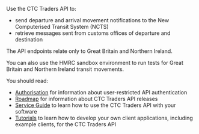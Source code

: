 Use the CTC Traders API to:

- send departure and arrival movement notifications to the New Computerised Transit System (NCTS)
- retrieve messages sent from customs offices of departure and destination

The API endpoints relate only to Great Britain and Northern Ireland.

You can also use the HMRC sandbox environment to run tests for Great Britain and Northern Ireland transit movements.

You should read:

- [Authorisation](/api-documentation/docs/authorisation/user-restricted-endpoints) for information about user-restricted API authentication
- [Roadmap](/roadmaps/common-transit-convention-traders-roadmap/) for information about CTC Traders API releases
- [Service Guide](/guides/ctc-traders-phase5-service-guide) to learn how to use the CTC Traders API with your software
- [Tutorials](/api-documentation/docs/tutorials) to learn how to develop your own client applications, including example clients, for the CTC Traders API

<!--[Testing Guide](/guides/ctc-traders-phase5-testing-guide/) to check that your software is compatible with the CTC Traders API. P5 GUIDE NOT YET IN PROD. -->
